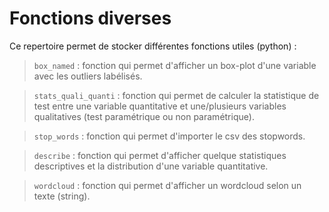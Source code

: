 # Fonctions diverses

Ce repertoire permet de stocker différentes fonctions utiles (python)  :

> `box_named` : fonction qui permet d'afficher un box-plot d'une variable avec les outliers labélisés.

> `stats_quali_quanti` : fonction qui permet de calculer la statistique de test entre une variable quantitative et une/plusieurs variables qualitatives (test paramétrique ou non paramétrique).

> `stop_words` : fonction qui permet d'importer le csv des stopwords.

> `describe` : fonction qui permet d'afficher quelque statistiques descriptives et la distribution d'une variable quantitative.

> `wordcloud` : fonction qui permet d'afficher un wordcloud selon un texte (string).
